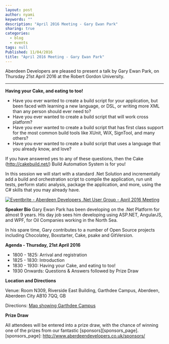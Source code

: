 ```yaml
---
layout: post
author: nyami
keywords: ""
description: "April 2016 Meeting - Gary Ewan Park"
sharing: true
categories:
  - blog
  - events
tags: null
Published: 11/04/2016
title: "April 2016 Meeting - Gary Ewan Park"
---
```


Aberdeen Developers are pleased to present a talk by Gary Ewan Park, on Thursday 21st April 2016 at the Robert Gordon University.

***

**Having your Cake, and eating to too!**

+ Have you ever wanted to create a build script for your application, but been faced with learning a new language, or DSL, or writing more XML than any person should ever need to?
+ Have you ever wanted to create a build script that will work cross platform?
+ Have you ever wanted to create a build script that has first class support for the most common build tools like XUnit, WiX, SignTool, and many others?
+ Have you ever wanted to create a build script that uses a language that you already know, and love?

If you have answered yes to any of these questions, then the Cake (http://cakebuild.net/) Build Automation System is for you!

In this session we will start with a standard .Net Solution and incrementally add a build and orchestration script to compile the application, run unit tests, perform static analysis, package the application, and more, using the C# skills that you may already have.

[![Eventbrite - Aberdeen Developers .Net User Group - April 2016 Meeting](https://www.eventbrite.com/custombutton?eid=11987778769)](http://www.eventbrite.com/e/aberdeen-developers-net-user-group-april-2016-meeting-tickets-24528759179?aff=blog)

**Speaker Bio**
Gary Ewan Park has been developing on the .Net Platform for almost 9 years. His day job sees him developing using ASP.NET, AngularJS, and WPF, for Oil Companies working in the North Sea.

In his spare time, Gary contributes to a number of Open Source projects including Chocolatey, Boxstarter, Cake, psake and GitVersion.

**Agenda - Thursday,  21st April 2016**
+ 1800 - 1825: Arrival and registration
+ 1825 - 1830: Introduction
+ 1830 - 1930: Having your Cake, and eating to too!
+ 1930 Onwards: Questions &amp; Answers followed by Prize Draw

**Location and Directions**

Venue: Room N309, Riverside East Building, Garthdee Campus, Aberdeen, Aberdeen City AB10 7QQ, GB

Directions: [Map showing Garthdee Campus](https://maps.google.co.uk/maps?q=Faculty+of+Health+%26+Social+Care,+Garthdee+Campus,+Aberdeen,+Aberdeen+City+AB10+7QG,+GB&hl=en&ll=57.119317,-2.136133&spn=0.004165,0.012413&sll=57.746995,-4.687341&sspn=8.392957,25.422363&hq=Faculty+of+Health+%26+Social+Care,+Garthdee+Campus,&hnear=AB10+7QG,+United+Kingdom&t=m&z=17&iwloc=A)

**Prize Draw**

All attendees will be entered into a prize draw, with the chance of winning one of the prizes from our fantastic [sponsors][sponsors_page].
[sponsors_page]: http://www.aberdeendevelopers.co.uk/sponsors/
